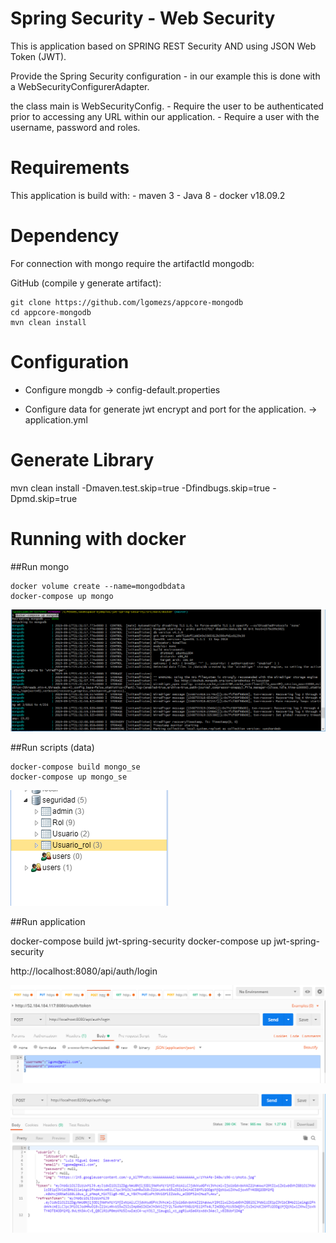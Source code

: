 Spring Security - Web Security
==========================

This is application based on SPRING REST Security AND using JSON Web Token (JWT). 

Provide the Spring Security configuration - in our example this is done with a WebSecurityConfigurerAdapter.

the class main is WebSecurityConfig.
	- Require the user to be authenticated prior to accessing any URL within our application.
	- Require a user with the username, password and roles.
	
# Requirements

  This application is build with:
        - maven 3
        - Java 8
        - docker v18.09.2

# Dependency

  For connection with mongo require the artifactId mongodb:
  
  GitHub (compile y generate artifact): 
  
  	git clone https://github.com/lgomezs/appcore-mongodb
  	cd appcore-mongodb
  	mvn clean install
	
# Configuration

 - Configure mongdb -> config-default.properties
  	
 - Configure data for generate jwt encrypt and port for the application. -> application.yml	

# Generate Library

   mvn clean install -Dmaven.test.skip=true -Dfindbugs.skip=true -Dpmd.skip=true

# Running with docker

  ##Run mongo
  
    docker volume create --name=mongodbdata
    docker-compose up mongo
  
  ![Screenshot from running application](img/mongo.png?raw=true "Mongo start")

  
  ##Run scripts (data)
  
    docker-compose build mongo_se
    docker-compose up mongo_se
  
  ![Screenshot from running application](img/data.png?raw=true "Mongo start")


  ##Run application
        
   docker-compose build jwt-spring-security
   docker-compose up jwt-spring-security
     
  http://localhost:8080/api/auth/login
    	
    	
  ![Screenshot from running application](img/post_auth.png?raw=true "Screenshot JWT Spring Security Demo")
  
  
  
  ![Screenshot from running application](img/login.png?raw=true "Screenshot JWT Spring Security Demo")
  
  